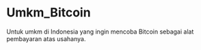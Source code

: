 # Umkm_Bitcoin
Untuk umkm di Indonesia yang ingin mencoba Bitcoin sebagai alat pembayaran atas usahanya.

